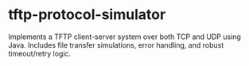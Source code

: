 # tftp-protocol-simulator
Implements a TFTP client-server system over both TCP and UDP using Java. Includes file transfer simulations, error handling, and robust timeout/retry logic.
